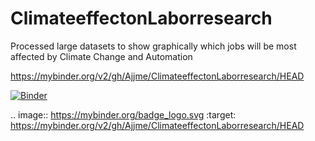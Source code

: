 # ClimateeffectonLaborresearch
Processed large datasets to show graphically which jobs will be most affected by Climate Change and Automation

https://mybinder.org/v2/gh/Ajjme/ClimateeffectonLaborresearch/HEAD

[![Binder](https://mybinder.org/badge_logo.svg)](https://mybinder.org/v2/gh/Ajjme/ClimateeffectonLaborresearch/HEAD)

.. image:: https://mybinder.org/badge_logo.svg
 :target: https://mybinder.org/v2/gh/Ajjme/ClimateeffectonLaborresearch/HEAD
